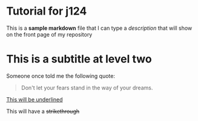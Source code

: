 # Tutorial for j124

This is a **sample markdown** file that I can type a _description_ that will show on the front page of my repository

# This is a subtitle at level two 

Someone once told me the following quote:

> Don't let your fears stand
> in the way of your dreams.

<ins>This will be underlined<ins>

This will have a ~~strikethrough~~
